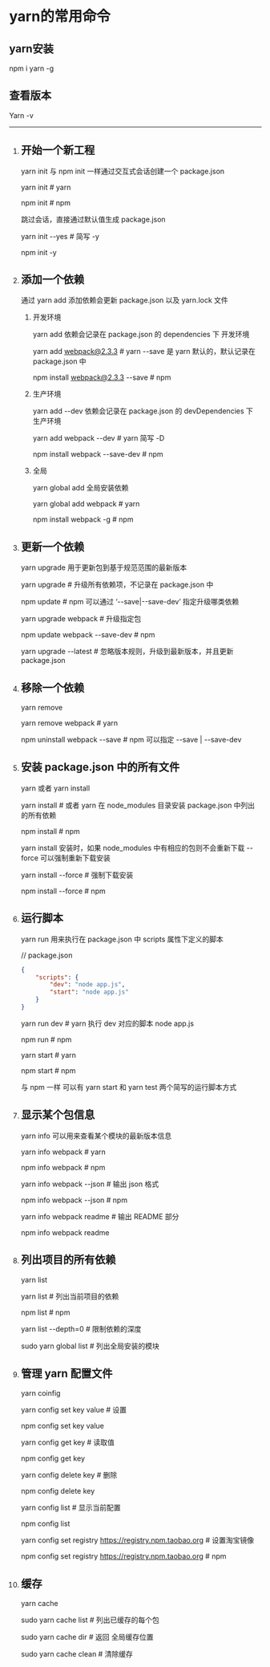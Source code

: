 # yarn的常用命令

## yarn安装

npm i yarn -g

## 查看版本

Yarn -v

------

1. ## 开始一个新工程

    yarn init 与 npm init 一样通过交互式会话创建一个 package.json

    yarn init # yarn

    npm init # npm

    跳过会话，直接通过默认值生成 package.json

    yarn init --yes # 简写 -y

    npm init -y

2. ## 添加一个依赖

    通过 yarn add 添加依赖会更新 package.json 以及 yarn.lock 文件

    1. 开发环境

        yarn add <packageName> 依赖会记录在 package.json 的 dependencies 下 开发环境

        yarn add webpack@2.3.3 # yarn --save 是 yarn 默认的，默认记录在 package.json 中

        npm install webpack@2.3.3 --save # npm

    2. 生产环境

        yarn add <packageName> --dev 依赖会记录在 package.json 的 devDependencies 下 生产环境

        yarn add webpack --dev # yarn 简写 -D

        npm install webpack --save-dev # npm

    3.  全局

        yarn global add <packageName> 全局安装依赖

        yarn global add webpack # yarn

        npm install webpack -g # npm

3.  ## 更新一个依赖

    yarn upgrade 用于更新包到基于规范范围的最新版本

    yarn upgrade # 升级所有依赖项，不记录在 package.json 中

    npm update # npm 可以通过 ‘--save|--save-dev’ 指定升级哪类依赖

    yarn upgrade webpack # 升级指定包

    npm update webpack --save-dev # npm

    yarn upgrade --latest # 忽略版本规则，升级到最新版本，并且更新 package.json

4. ## 移除一个依赖

    yarn remove <packageName>

    yarn remove webpack # yarn

    npm uninstall webpack --save # npm 可以指定 --save | --save-dev

5. ## 安装 package.json 中的所有文件

    yarn 或者 yarn install

    yarn install # 或者 yarn 在 node_modules 目录安装 package.json 中列出的所有依赖

    npm install # npm

    yarn install 安装时，如果 node_modules 中有相应的包则不会重新下载 --force 可以强制重新下载安装

    yarn install --force # 强制下载安装

    npm install --force # npm

6. ## 运行脚本

    yarn run 用来执行在 package.json 中 scripts 属性下定义的脚本

    // package.json

    ```json
    {
        "scripts": {
            "dev": "node app.js",
            "start": "node app.js"
        }
    }
    ```

    yarn run dev # yarn 执行 dev 对应的脚本 node app.js

    npm run # npm

    yarn start # yarn

    npm start # npm

    与 npm 一样 可以有 yarn start 和 yarn test 两个简写的运行脚本方式

7. ## 显示某个包信息

    yarn info <packageName> 可以用来查看某个模块的最新版本信息

    yarn info webpack # yarn

    npm info webpack # npm

    yarn info webpack --json # 输出 json 格式

    npm info webpack --json # npm

    yarn info webpack readme # 输出 README 部分

    npm info webpack readme

8. ## 列出项目的所有依赖

    yarn list

    yarn list # 列出当前项目的依赖

    npm list # npm

    yarn list --depth=0 # 限制依赖的深度

    sudo yarn global list # 列出全局安装的模块

9. ## 管理 yarn 配置文件

    yarn coinfig

    yarn config set key value # 设置

    npm config set key value

    yarn config get key # 读取值

    npm config get key

    yarn config delete key # 删除

    npm config delete key

    yarn config list # 显示当前配置

    npm config list

    yarn config set registry https://registry.npm.taobao.org # 设置淘宝镜像

    npm config set registry https://registry.npm.taobao.org # npm

10. ## 缓存

    yarn cache

    sudo yarn cache list # 列出已缓存的每个包

    sudo yarn cache dir # 返回 全局缓存位置

    sudo yarn cache clean # 清除缓存